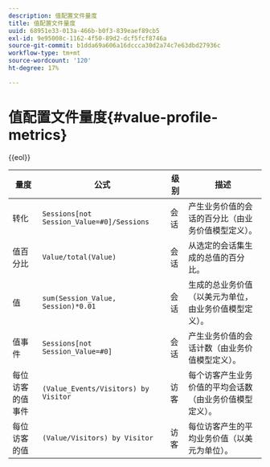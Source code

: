 ```yaml
---
description: 值配置文件量度
title: 值配置文件量度
uuid: 68951e33-013a-466b-b0f3-839eaef89cb5
exl-id: 9e95008c-1162-4f50-89d2-dcf5fcf8746a
source-git-commit: b1dda69a606a16dccca30d2a74c7e63dbd27936c
workflow-type: tm+mt
source-wordcount: '120'
ht-degree: 17%

---
```


# 值配置文件量度{#value-profile-metrics}

{{eol}}

| 量度 | 公式 | 级别 | 描述 |
|---|---|---|---|
| 转化 | `Sessions[not Session_Value=#0]/Sessions` | 会话 | 产生业务价值的会话的百分比（由业务价值模型定义）。 |
| 值百分比 | `Value/total(Value)` | 会话 | 从选定的会话集生成的总值的百分比。 |
| 值 | `sum(Session_Value, Session)*0.01` | 会话 | 生成的总业务价值（以美元为单位，由业务价值模型定义）。 |
| 值事件 | `Sessions[not Session_Value=#0]` | 会话 | 产生业务价值的会话计数（由业务价值模型定义）。 |
| 每位访客的值事件 | `(Value_Events/Visitors) by Visitor` | 访客 | 每个访客产生业务价值的平均会话数（由业务价值模型定义）。 |
| 每位访客的值 | `(Value/Visitors) by Visitor` | 访客 | 每位访客产生的平均业务价值（以美元为单位）。 |
